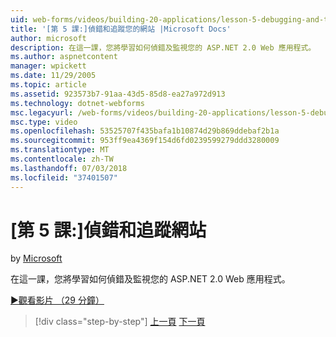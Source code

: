 ```yaml
---
uid: web-forms/videos/building-20-applications/lesson-5-debugging-and-tracing-your-website
title: '[第 5 課:]偵錯和追蹤您的網站 |Microsoft Docs'
author: microsoft
description: 在這一課，您將學習如何偵錯及監視您的 ASP.NET 2.0 Web 應用程式。
ms.author: aspnetcontent
manager: wpickett
ms.date: 11/29/2005
ms.topic: article
ms.assetid: 923573b7-91aa-43d5-85d8-ea27a972d913
ms.technology: dotnet-webforms
msc.legacyurl: /web-forms/videos/building-20-applications/lesson-5-debugging-and-tracing-your-website
msc.type: video
ms.openlocfilehash: 53525707f435bafa1b10874d29b869ddebaf2b1a
ms.sourcegitcommit: 953ff9ea4369f154d6fd0239599279ddd3280009
ms.translationtype: MT
ms.contentlocale: zh-TW
ms.lasthandoff: 07/03/2018
ms.locfileid: "37401507"
---
```

<a name="lesson-5-debugging-and-tracing-your-website"></a>[第 5 課:]偵錯和追蹤網站
====================
by [Microsoft](https://github.com/microsoft)

在這一課，您將學習如何偵錯及監視您的 ASP.NET 2.0 Web 應用程式。

[&#9654;觀看影片 （29 分鐘）](https://channel9.msdn.com/Blogs/ASP-NET-Site-Videos/lesson-5-debugging-and-tracing-your-website)

> [!div class="step-by-step"]
> [上一頁](lesson-4-understanding-web-application-state.md)
> [下一頁](lesson-6-working-with-stylesheets-and-master-pages.md)

